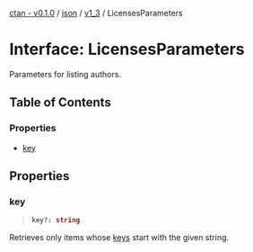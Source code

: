 [ctan - v0.1.0](../README.md) / [json](../modules/json.md) / [v1\_3](../modules/json.v1_3.md) / LicensesParameters

# Interface: LicensesParameters

Parameters for listing authors.

## Table of Contents

### Properties

- [key](json.v1_3.LicensesParameters.md#key)

## Properties

### key

> <b>
>
> ```typescript
> key?: string
> ```
>
> </b>

Retrieves only items
whose [keys](json.v1_3.License.md#key) start with the given string.

<dl>

</dl>
